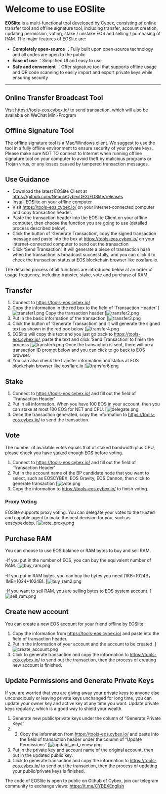 
# Welcome to use EOSlite

**EOSlite** is a multi-functional tool developed by Cybex, consisting of online transfer tool and offline signature tool, including transfer, account creation, updating permission, voting, stake / unstake EOS and selling / purchasing of RAM. The major features of EOSlite are:
 
- **Completely open-source** ：Fully built upon open-source technology and all codes are open to the public 
- **Ease of use** ：Simplified UI and easy to use
- **Safe and convenient** ：Offer signature tool that supports offline usage and QR code scanning to easily import and export private keys while ensuring security 

-------------------

## Online Transfer Broadcast Tool

Visit https://tools-eos.cybex.io/ to send transaction, which will also be available on WeChat Mini-Program


## Offline Signature Tool

The offline signature tool is a Mac/Windows client. We suggest to use the tool in a fully offline environment to ensure security of your private keys. Please make sure NOT TO connect to Internet when running offline signature tool on your computer to avoid theft by malicious programs or Trojan virus, or any losses caused by tampered transaction messages. 

## Use Guidance
- Download the latest EOSlite Client at  https://github.com/NebulaCybexDEX/EOSlite/releases
- Install EOSlite on your offline computer
- Visit https://tools-eos.cybex.io/ on your internet-connected computer and copy transaction header. 
- Paste the transaction header into the EOSlite Client on your offline computer, then choose the function you are going to use (detailed process described below).
- Click the button of ‘Generate Transaction’, copy the signed transaction message and paste into the box at https://tools-eos.cybex.io/ on your internet-connected computer to send out the transaction
- Click ‘Send Transaction’. It will generate a piece of transaction hash when the transaction is broadcast successfully, and you can click it to check the transaction status at EOS blockchain browser like eosflare.io.

The detailed process of all functions are introduced below at an order of usage frequency, including transfer, stake, vote and purchase of RAM.

## Transfer

1. Connect to https://tools-eos.cybex.io/
2. Copy the information in the red box to the field of ‘Transaction Header’
   [![transfer1.png](https://s33.postimg.cc/5j67bkmfz/transfer1.png)
   Copy the transaction header
   [![transfer2.png](https://s33.postimg.cc/up75iqntr/transfer2.png)
1. Put in the basic information of the transaction
[![transfer3.png](https://s8.postimg.cc/mjfgko9hx/transfer3.png)
1. Click the button of ‘Generate Transaction’ and it will generate the signed text as shown in the red box below
[![transfer4.png](https://s8.postimg.cc/ruud5eqfp/transfer4.png)
1. EOSlite will copy this text and you just go back to https://tools-eos.cybex.io/, paste the text and click ‘Send Transaction’ to finish the process
[![transfer5.png](https://s8.postimg.cc/kev3jpi6t/transfer5.png)
Once the transaction is sent, there will be a transaction ID prompt below and you can click to go back to EOS browser.
1. You can also check the transfer information and status at EOS blockchain browser like eosflare.io
[![transfer6.png](https://s8.postimg.cc/bwlnfdr3p/transfer6.png)

## Stake 

1. Connect to https://tools-eos.cybex.io/ and fill out the field of ‘Transaction Header’
1.	Put in all information. When you have 100 EOS in your account, then you can stake at most 100 EOS for NET and CPU.
[![delegate.png](https://s8.postimg.cc/8pr3vv1jp/delegate.png)
1. Once the transaction generated, copy the information to https://tools-eos.cybex.io/ to send the transaction.

## Vote

The number of available votes equals that of staked bandwidth plus CPU, please check you have staked enough EOS before voting.
1. Connect to https://tools-eos.cybex.io/ and fill out the field of ‘Transaction Header’
2. Put in the account name of the BP candidate node that you want to select, such as EOSCYBEX, EOS Gravity, EOS Cannon, then click to generate transaction
[![vote.png](https://s8.postimg.cc/68fcorx4l/vote.png)
1. Copy the information to https://tools-eos.cybex.io/ to finish voting.

### Proxy Voting 
EOSlite supports proxy voting. You can delegate your votes to the trusted and capable agent to make the best decision for you, such as eoscybexiobp.
[![vote_proxy.png](https://s8.postimg.cc/g70bavw5x/vote_proxy.png)

## Purchase RAM
You can choose to use EOS balance or RAM bytes to buy and sell RAM.

-If you put in the number of EOS, you can buy the equivalent number of RAM.
[![buy_ram.png](https://s8.postimg.cc/5k6i5qiyd/buy_ram.png)

-If you put in RAM bytes, you can buy the bytes you need (1KB=1024B，1MB=1024*1024B).
[![buy_ram2.png](https://s8.postimg.cc/5k6i5t3jp/buy_ram2.png)

-If you want to sell RAM, you are selling bytes to EOS system account. 
[![sell_ram.png](https://s8.postimg.cc/hyta66ks5/sell_ram.png)

## Create new account

You can create a new EOS account for your friend offline by EOSlite:
1. Copy the information from https://tools-eos.cybex.io/ and paste into the field of transaction header.
1. Put in the information of your account and the account to be created.
[![create_account.png](https://s8.postimg.cc/g8a94dav9/create_account.png)
1. Click to generate transaction and copy the information to https://tools-eos.cybex.io/ to send out the transaction, then the process of creating new account is finished.

## Update Permissions and Generate Private Keys

If you are worried that you are giving away your private keys to anyone else unconsciously or leaving private keys unchanged for long time, you can update your owner key and active key at any time you want. Update private keys regularly, which is a good way to shield your wealth. 
1. Generate new public/private keys under the column of “Generate Private Keys”
1. 2.	Copy the information from https://tools-eos.cybex.io/ and paste into the field of transaction header under the column of “Update Permissions”
[![update_and_renew.png](https://s8.postimg.cc/egha9k6yt/update_and_renew.png)
1. Put in the private key and account name of the original account, then put in the updated public key.
1. Click to generate transaction and copy the information to https://tools-eos.cybex.io/ to send out the transaction, then the process of updating your public/private keys is finished.

The code of EOSlite is open to public on Github of Cybex, join our telegram community to exchange views:
https://t.me/CYBEXEnglish



